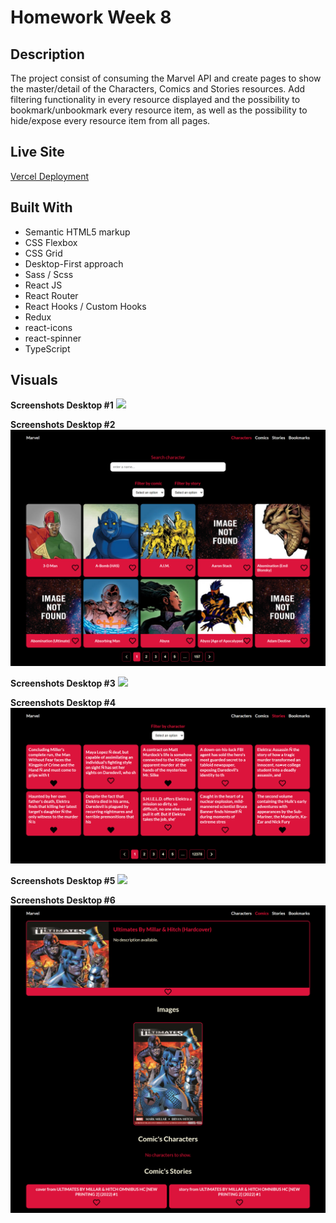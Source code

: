 # Homework Week 8

## Description

The project consist of consuming the Marvel API and create pages to show the master/detail of the Characters, Comics and Stories resources. Add filtering functionality in every resource displayed and the possibility to bookmark/unbookmark every resource item, as well as the possibility to hide/expose every resource item from all pages.

## Live Site

[Vercel Deployment](https://homework-week-8.vercel.app/)

## Built With

- Semantic HTML5 markup
- CSS Flexbox
- CSS Grid
- Desktop-First approach
- Sass / Scss
- React JS
- React Router
- React Hooks / Custom Hooks
- Redux
- react-icons
- react-spinner
- TypeScript

## Visuals

**Screenshots Desktop #1**
![](./screenshots/screenshot-desktop-1.png)

**Screenshots Desktop #2**
![](./screenshots/screenshot-desktop-2.png)

**Screenshots Desktop #3**
![](./screenshots/screenshot-desktop-3.png)

**Screenshots Desktop #4**
![](./screenshots/screenshot-desktop-4.png)

**Screenshots Desktop #5**
![](./screenshots/screenshot-desktop-5.png)

**Screenshots Desktop #6**
![](./screenshots/screenshot-desktop-6.png)
